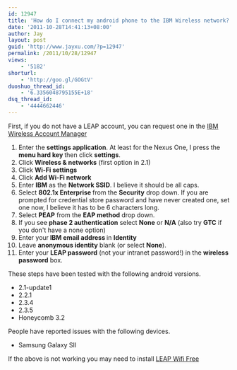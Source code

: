 ```yaml
---
id: 12947
title: 'How do I connect my android phone to the IBM Wireless network?'
date: '2011-10-28T14:41:13+08:00'
author: Jay
layout: post
guid: 'http://www.jayxu.com/?p=12947'
permalink: /2011/10/28/12947
views:
    - '5182'
shorturl:
    - 'http://goo.gl/GOGtV'
duoshuo_thread_id:
    - '6.3356048795155E+18'
dsq_thread_id:
    - '4444662446'
---
```


First, if you do not have a LEAP account, you can request one in the <a href="https://bluewireless.ibm.com/">IBM Wireless Account Manager</a>
<ol>
	<li>Enter the <strong>settings application</strong>. At least for the Nexus One, I press the <strong>menu hard key </strong>then click <strong>settings</strong>.</li>
	<li>Click <strong>Wireless & networks</strong> (first option in 2.1)</li>
	<li>Click <strong>Wi-Fi settings</strong></li>
	<li>Click <strong>Add Wi-Fi network</strong></li>
	<li>Enter <strong>IBM</strong> as the <strong>Network SSID</strong>. I believe it should be all caps.</li>
	<li>Select <strong>802.1x Enterprise </strong>from the <strong>Security</strong> drop down. If you are prompted for credential store password and have never created one, set one now, I believe it has to be 6 characters long.</li>
	<li>Select <strong>PEAP</strong> from the <strong>EAP method</strong> drop down.</li>
	<li>If you see <strong>phase 2 authentication</strong> select <strong>None</strong> or <strong>N/A</strong> (also try <strong>GTC</strong> if you don't have a none option)</li>
	<li>Enter your<strong> IBM email address </strong>in <strong>Identity</strong></li>
	<li>Leave <strong>anonymous identity</strong> blank (or select <strong>None</strong>).</li>
	<li>Enter your <strong>LEAP password</strong> (not your intranet password!) in the <strong>wireless password</strong> box.</li>
</ol>
These steps have been tested with the following android versions.
<ul>
	<li>2.1-update1</li>
	<li>2.2.1</li>
	<li>2.3.4</li>
	<li>2.3.5</li>
	<li>Honeycomb 3.2</li>
</ul>
People have reported issues with the following devices.
<ul>
	<li>Samsung Galaxy SII</li>
</ul>
If the above is not working you may need to install <a href="https://market.android.com/details?id=com.oneguyinabasement.leapwifi&feature=search_result">LEAP Wifi Free</a>